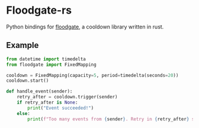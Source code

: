 # Floodgate-rs

Python bindings for [floodgate](https://github.com/CircuitSacul/floodgate/), a cooldown library written in rust.

## Example

```python
from datetime import timedelta
from floodgate import FixedMapping

cooldown = FixedMapping(capacity=5, period=timedelta(seconds=20))
cooldown.start()

def handle_event(sender):
    retry_after = cooldown.trigger(sender)
    if retry_after is None:
        print("Event succeeded!")
    else:
        print(f"Too many events from {sender}. Retry in {retry_after} seconds.")
```
